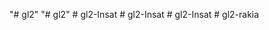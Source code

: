"# gl2" 
"# gl2" 
#   g l 2 - I n s a t  
 #   g l 2 - I n s a t  
 #   g l 2 - I n s a t  
 #   g l 2 - r a k i a  
 